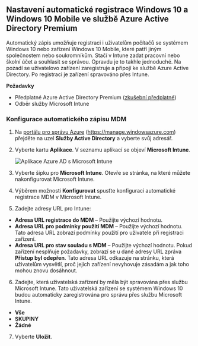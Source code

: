 ## <a name="set-up-windows-10-and-windows-10-mobile-automatic-enrollment-with-azure-active-directory-premium"></a>Nastavení automatické registrace Windows 10 a Windows 10 Mobile ve službě Azure Active Directory Premium

Automatický zápis umožňuje registraci i uživatelům počítačů se systémem Windows 10 nebo zařízení Windows 10 Mobile, které patří jiným společnostem nebo soukromníkům. Stačí v Intune zadat pracovní nebo školní účet a souhlasit se správou. Opravdu je to takhle jednoduché. Na pozadí se uživatelovo zařízení zaregistruje a připojí ke službě Azure Active Directory. Po registraci je zařízení spravováno přes Intune.

**Požadavky**
- Předplatné Azure Active Directory Premium ([zkušební předplatné](http://go.microsoft.com/fwlink/?LinkID=816845))
- Odběr služby Microsoft Intune


### <a name="configure-automatic-mdm-enrollment"></a>Konfigurace automatického zápisu MDM

1. Na [portálu pro správu Azure](https://portal.azure.com) (https://manage.windowsazure.com) přejděte na uzel **Služby Active Directory** a vyberte svůj adresář.

2. Vyberte kartu **Aplikace**. V seznamu aplikací se objeví **Microsoft Intune**.

    ![Aplikace Azure AD s Microsoft Intune](../media/aad-intune-app.png)

3. Vyberte šipku pro **Microsoft Intune**. Otevře se stránka, na které můžete nakonfigurovat Microsoft Intune.

4. Výběrem možnosti **Konfigurovat** spusťte konfiguraci automatické registrace MDM v Microsoft Intune.

5. Zadejte adresy URL pro Intune:

  - **Adresa URL registrace do MDM** – Použijte výchozí hodnotu.
  - **Adresa URL pro podmínky použití MDM** – Použijte výchozí hodnotu. Tato adresa URL zobrazí podmínky použití pro uživatele při registraci zařízení.
  - **Adresa URL pro stav souladu s MDM** – Použijte výchozí hodnotu. Pokud zařízení nesplňuje požadavky, zobrazí se u dané adresy URL zpráva **Přístup byl odepřen**. Tato adresa URL odkazuje na stránku, která uživatelům vysvětlí, proč jejich zařízení nevyhovuje zásadám a jak toho mohou znovu dosáhnout.

6.  Zadejte, která uživatelská zařízení by měla být spravována přes službu Microsoft Intune. Tato uživatelská zařízení se systémem Windows 10 budou automaticky zaregistrována pro správu přes službu Microsoft Intune.

  - **Vše**
  - **SKUPINY**
  - **Žádné**

7. Vyberte **Uložit**.


<!--HONumber=Feb17_HO2-->


